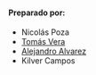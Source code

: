
#### Preparado por:
* Nicolás Poza
* [Tomás Vera](http://vtomasv.net/)
* [Alejandro Alvarez](https://scholar.google.com/citations?user=yzwCzQ4AAAAJ&hl=es)
* Kilver Campos

